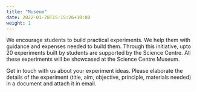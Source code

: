 ```yaml
---
title: "Museum"
date: 2022-01-28T15:15:26+10:00
weight: 1
---
```



We encourage students to build practical experiments. We help them with guidance 
and expenses needed to build them. Through this initiative, upto 20 experiments built
by students are supported by the Science Centre. All these experiments will be showcased
at the Science Centre Museum.

Get in touch with us about your experiment ideas. Please elaborate the details
of the experiment (title, aim, objective, principle, materials needed) in a document
and attach it in email.

